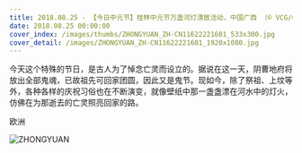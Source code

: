 ```yaml
---
title: 2018.08.25 - 【今日中元节】桂林中元节万盏河灯漂放活动，中国广西 （© VCG/Getty Images）
date: 2018.08.25 00:00:00
cover_index: /images/thumbs/ZHONGYUAN_ZH-CN11622221601_533x300.jpg
cover_detail: /images/ZHONGYUAN_ZH-CN11622221601_1920x1080.jpg
---
```


今天这个特殊的节日，是古人为了悼念亡灵而设立的。据说在这一天，阴曹地府将放出全部鬼魂，已故祖先可回家团圆，因此又是鬼节。现如今，除了祭祖、上坟等外，各种各样的庆祝习俗也在不断演变，就像壁纸中那一盏盏漂在河水中的灯火，仿佛在为那逝去的亡灵照亮回家的路。

欧洲

![ZHONGYUAN](/images/ZHONGYUAN_ZH-CN11622221601_1920x1080.jpg)
